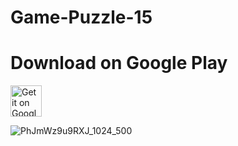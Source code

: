 # Game-Puzzle-15
# Download on Google Play
<a href="https://play.google.com/store/apps/details?id=com.pazzle.ae">
<img alt="Get it on Google Play" src="https://play.google.com/intl/en_us/badges/images/apps/en-play-badge.png" height="50px"/></a>


![PhJmWz9u9RXJ_1024_500](https://user-images.githubusercontent.com/108933534/214035367-ad5e1458-8c11-4753-babf-988e37f08101.png)
